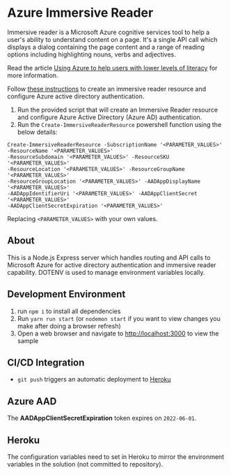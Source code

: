 # Azure Immersive Reader

Immersive reader is a Microsoft Azure cognitive services tool to help a user's ability to understand content on a page. It's a single API call which displays a dialog containing the page content and a range of reading options including highlighting nouns, verbs and adjectives.

Read the article [Using Azure to help users with lower levels of literacy](https://www.canaxess.com.au/articles/using-azure-helps-users-with-lower-levels-literacy/) for more information.

Follow [these instructions](https://docs.microsoft.com/azure/cognitive-services/immersive-reader/how-to-create-immersive-reader) to create an immersive reader resource and configure Azure active directory authentication.

1. Run the provided script that will create an Immersive Reader resource and configure Azure Active Directory (Azure AD) authentication.
1. Run the `Create-ImmersiveReaderResource` powershell function using the below details:

```
Create-ImmersiveReaderResource -SubscriptionName '<PARAMETER_VALUES>' -ResourceName '<PARAMETER_VALUES>' 
-ResourceSubdomain '<PARAMETER_VALUES>' -ResourceSKU '<PARAMETER_VALUES>' 
-ResourceLocation '<PARAMETER_VALUES>' -ResourceGroupName '<PARAMETER_VALUES>' 
-ResourceGroupLocation '<PARAMETER_VALUES>' -AADAppDisplayName '<PARAMETER_VALUES>' 
-AADAppIdentifierUri '<PARAMETER_VALUES>' -AADAppClientSecret '<PARAMETER_VALUES>' 
-AADAppClientSecretExpiration '<PARAMETER_VALUES>'
```

Replacing `<PARAMETER_VALUES>` with your own values.

## About
This is a Node.js Express server which handles routing and API calls to Microsoft Azure for active directory authentication and immersive reader capability. DOTENV is used to manage environment variables locally.

## Development Environment

1. run `npm i` to install all dependencies
1. Run `yarn run start` (or `nodemon start` if you want to view changes you make after doing a browser refresh)
1. Open a web browser and navigate to [http://localhost:3000](http://localhost:3000) to view the sample

## CI/CD Integration
* `git push` triggers an automatic deployment to [Heroku](https://canaxess-immersive-reader.herokuapp.com/)

## Azure AAD
The **AADAppClientSecretExpiration** token expires on `2022-06-01`.

## Heroku
The configuration variables need to set in Heroku to mirror the environment variables in the solution (not committed to repository).



